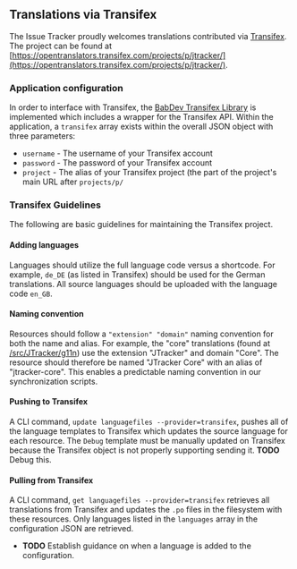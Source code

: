## Translations via Transifex

The Issue Tracker proudly welcomes translations contributed via [Transifex](https://www.transifex.com).  The project can be found at [https://opentranslators.transifex.com/projects/p/jtracker/](https://opentranslators.transifex.com/projects/p/jtracker/).

### Application configuration

In order to interface with Transifex, the [BabDev Transifex Library](https://github.com/BabDev/Transifex-API) is implemented which includes a wrapper for the Transifex API.  Within the application, a `transifex` array exists within the overall JSON object with three parameters:

* `username` - The username of your Transifex account
* `password` - The password of your Transifex account
* `project` - The alias of your Transifex project (the part of the project's main URL after `projects/p/`

### Transifex Guidelines

The following are basic guidelines for maintaining the Transifex project.

#### Adding languages

Languages should utilize the full language code versus a shortcode.  For example, `de_DE` (as listed in Transifex) should be used for the German translations.  All source languages should be uploaded with the language code `en_GB`.

#### Naming convention

Resources should follow a `"extension" "domain"` naming convention for both the name and alias.  For example, the "core" translations (found at [/src/JTracker/g11n](/src/JTracker/g11n)) use the extension "JTracker" and domain "Core".  The resource should therefore be named "JTracker Core" with an alias of "jtracker-core".  This enables a predictable naming convention in our synchronization scripts.

#### Pushing to Transifex

A CLI command, `update languagefiles --provider=transifex`, pushes all of the language templates to Transifex which updates the source language for each resource.  The `Debug` template must be manually updated on Transifex because the Transifex object is not properly supporting sending it.  **TODO** Debug this.

#### Pulling from Transifex

A CLI command, `get languagefiles --provider=transifex` retrieves all translations from Transifex and updates the `.po` files in the filesystem with these resources.  Only languages listed in the `languages` array in the configuration JSON are retrieved.

* **TODO** Establish guidance on when a language is added to the configuration.
